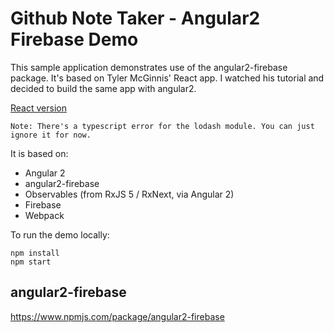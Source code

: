# Github Note Taker - Angular2 Firebase Demo 

This sample application demonstrates use of the angular2-firebase package.
It's based on Tyler McGinnis' React app. I watched his tutorial and decided to build the same app with angular2.

[React version](https://github.com/tylermcginnis/github-notetaker-egghead)

`Note: There's a typescript error for the lodash module. You can just ignore it for now.`

It is based on:
* Angular 2
* angular2-firebase
* Observables (from RxJS 5 / RxNext, via Angular 2)
* Firebase
* Webpack

To run the demo locally:

```
npm install
npm start
```

## angular2-firebase
https://www.npmjs.com/package/angular2-firebase

